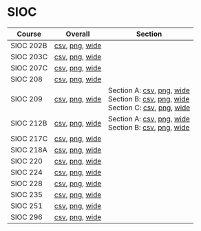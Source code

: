 # SIOC

| Course | Overall | Section |
| ------ | ------- | ------- |
| SIOC 202B | [csv](https://github.com/UCSD-Historical-Enrollment-Data/2024Spring/blob/main/overall/SIOC%20202B.csv), [png](https://raw.githubusercontent.com/UCSD-Historical-Enrollment-Data/2024Spring/main/plot_overall/SIOC%20202B.png), [wide](https://raw.githubusercontent.com/UCSD-Historical-Enrollment-Data/2024Spring/main/plot_overall_wide/SIOC%20202B.png) |  |
| SIOC 203C | [csv](https://github.com/UCSD-Historical-Enrollment-Data/2024Spring/blob/main/overall/SIOC%20203C.csv), [png](https://raw.githubusercontent.com/UCSD-Historical-Enrollment-Data/2024Spring/main/plot_overall/SIOC%20203C.png), [wide](https://raw.githubusercontent.com/UCSD-Historical-Enrollment-Data/2024Spring/main/plot_overall_wide/SIOC%20203C.png) |  |
| SIOC 207C | [csv](https://github.com/UCSD-Historical-Enrollment-Data/2024Spring/blob/main/overall/SIOC%20207C.csv), [png](https://raw.githubusercontent.com/UCSD-Historical-Enrollment-Data/2024Spring/main/plot_overall/SIOC%20207C.png), [wide](https://raw.githubusercontent.com/UCSD-Historical-Enrollment-Data/2024Spring/main/plot_overall_wide/SIOC%20207C.png) |  |
| SIOC 208 | [csv](https://github.com/UCSD-Historical-Enrollment-Data/2024Spring/blob/main/overall/SIOC%20208.csv), [png](https://raw.githubusercontent.com/UCSD-Historical-Enrollment-Data/2024Spring/main/plot_overall/SIOC%20208.png), [wide](https://raw.githubusercontent.com/UCSD-Historical-Enrollment-Data/2024Spring/main/plot_overall_wide/SIOC%20208.png) |  |
| SIOC 209 | [csv](https://github.com/UCSD-Historical-Enrollment-Data/2024Spring/blob/main/overall/SIOC%20209.csv), [png](https://raw.githubusercontent.com/UCSD-Historical-Enrollment-Data/2024Spring/main/plot_overall/SIOC%20209.png), [wide](https://raw.githubusercontent.com/UCSD-Historical-Enrollment-Data/2024Spring/main/plot_overall_wide/SIOC%20209.png) | Section A: [csv](https://github.com/UCSD-Historical-Enrollment-Data/2024Spring/blob/main/section/SIOC%20209_A.csv), [png](https://raw.githubusercontent.com/UCSD-Historical-Enrollment-Data/2024Spring/main/plot_section/SIOC%20209_A.png), [wide](https://raw.githubusercontent.com/UCSD-Historical-Enrollment-Data/2024Spring/main/plot_section_wide/SIOC%20209_A.png)<br>Section B: [csv](https://github.com/UCSD-Historical-Enrollment-Data/2024Spring/blob/main/section/SIOC%20209_B.csv), [png](https://raw.githubusercontent.com/UCSD-Historical-Enrollment-Data/2024Spring/main/plot_section/SIOC%20209_B.png), [wide](https://raw.githubusercontent.com/UCSD-Historical-Enrollment-Data/2024Spring/main/plot_section_wide/SIOC%20209_B.png)<br>Section C: [csv](https://github.com/UCSD-Historical-Enrollment-Data/2024Spring/blob/main/section/SIOC%20209_C.csv), [png](https://raw.githubusercontent.com/UCSD-Historical-Enrollment-Data/2024Spring/main/plot_section/SIOC%20209_C.png), [wide](https://raw.githubusercontent.com/UCSD-Historical-Enrollment-Data/2024Spring/main/plot_section_wide/SIOC%20209_C.png) |
| SIOC 212B | [csv](https://github.com/UCSD-Historical-Enrollment-Data/2024Spring/blob/main/overall/SIOC%20212B.csv), [png](https://raw.githubusercontent.com/UCSD-Historical-Enrollment-Data/2024Spring/main/plot_overall/SIOC%20212B.png), [wide](https://raw.githubusercontent.com/UCSD-Historical-Enrollment-Data/2024Spring/main/plot_overall_wide/SIOC%20212B.png) | Section A: [csv](https://github.com/UCSD-Historical-Enrollment-Data/2024Spring/blob/main/section/SIOC%20212B_A.csv), [png](https://raw.githubusercontent.com/UCSD-Historical-Enrollment-Data/2024Spring/main/plot_section/SIOC%20212B_A.png), [wide](https://raw.githubusercontent.com/UCSD-Historical-Enrollment-Data/2024Spring/main/plot_section_wide/SIOC%20212B_A.png)<br>Section B: [csv](https://github.com/UCSD-Historical-Enrollment-Data/2024Spring/blob/main/section/SIOC%20212B_B.csv), [png](https://raw.githubusercontent.com/UCSD-Historical-Enrollment-Data/2024Spring/main/plot_section/SIOC%20212B_B.png), [wide](https://raw.githubusercontent.com/UCSD-Historical-Enrollment-Data/2024Spring/main/plot_section_wide/SIOC%20212B_B.png) |
| SIOC 217C | [csv](https://github.com/UCSD-Historical-Enrollment-Data/2024Spring/blob/main/overall/SIOC%20217C.csv), [png](https://raw.githubusercontent.com/UCSD-Historical-Enrollment-Data/2024Spring/main/plot_overall/SIOC%20217C.png), [wide](https://raw.githubusercontent.com/UCSD-Historical-Enrollment-Data/2024Spring/main/plot_overall_wide/SIOC%20217C.png) |  |
| SIOC 218A | [csv](https://github.com/UCSD-Historical-Enrollment-Data/2024Spring/blob/main/overall/SIOC%20218A.csv), [png](https://raw.githubusercontent.com/UCSD-Historical-Enrollment-Data/2024Spring/main/plot_overall/SIOC%20218A.png), [wide](https://raw.githubusercontent.com/UCSD-Historical-Enrollment-Data/2024Spring/main/plot_overall_wide/SIOC%20218A.png) |  |
| SIOC 220 | [csv](https://github.com/UCSD-Historical-Enrollment-Data/2024Spring/blob/main/overall/SIOC%20220.csv), [png](https://raw.githubusercontent.com/UCSD-Historical-Enrollment-Data/2024Spring/main/plot_overall/SIOC%20220.png), [wide](https://raw.githubusercontent.com/UCSD-Historical-Enrollment-Data/2024Spring/main/plot_overall_wide/SIOC%20220.png) |  |
| SIOC 224 | [csv](https://github.com/UCSD-Historical-Enrollment-Data/2024Spring/blob/main/overall/SIOC%20224.csv), [png](https://raw.githubusercontent.com/UCSD-Historical-Enrollment-Data/2024Spring/main/plot_overall/SIOC%20224.png), [wide](https://raw.githubusercontent.com/UCSD-Historical-Enrollment-Data/2024Spring/main/plot_overall_wide/SIOC%20224.png) |  |
| SIOC 228 | [csv](https://github.com/UCSD-Historical-Enrollment-Data/2024Spring/blob/main/overall/SIOC%20228.csv), [png](https://raw.githubusercontent.com/UCSD-Historical-Enrollment-Data/2024Spring/main/plot_overall/SIOC%20228.png), [wide](https://raw.githubusercontent.com/UCSD-Historical-Enrollment-Data/2024Spring/main/plot_overall_wide/SIOC%20228.png) |  |
| SIOC 235 | [csv](https://github.com/UCSD-Historical-Enrollment-Data/2024Spring/blob/main/overall/SIOC%20235.csv), [png](https://raw.githubusercontent.com/UCSD-Historical-Enrollment-Data/2024Spring/main/plot_overall/SIOC%20235.png), [wide](https://raw.githubusercontent.com/UCSD-Historical-Enrollment-Data/2024Spring/main/plot_overall_wide/SIOC%20235.png) |  |
| SIOC 251 | [csv](https://github.com/UCSD-Historical-Enrollment-Data/2024Spring/blob/main/overall/SIOC%20251.csv), [png](https://raw.githubusercontent.com/UCSD-Historical-Enrollment-Data/2024Spring/main/plot_overall/SIOC%20251.png), [wide](https://raw.githubusercontent.com/UCSD-Historical-Enrollment-Data/2024Spring/main/plot_overall_wide/SIOC%20251.png) |  |
| SIOC 296 | [csv](https://github.com/UCSD-Historical-Enrollment-Data/2024Spring/blob/main/overall/SIOC%20296.csv), [png](https://raw.githubusercontent.com/UCSD-Historical-Enrollment-Data/2024Spring/main/plot_overall/SIOC%20296.png), [wide](https://raw.githubusercontent.com/UCSD-Historical-Enrollment-Data/2024Spring/main/plot_overall_wide/SIOC%20296.png) |  |
